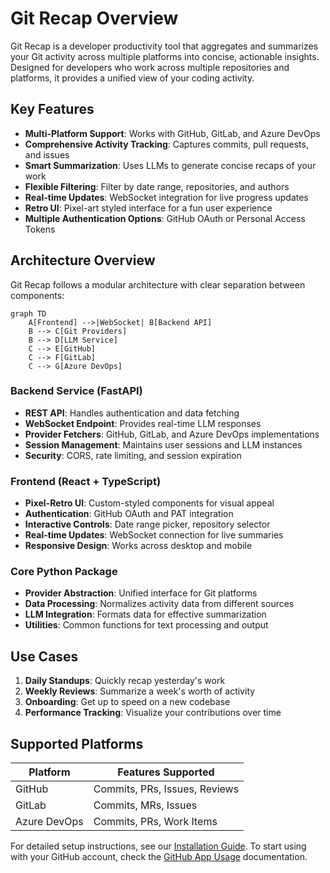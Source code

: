 
# Git Recap Overview

Git Recap is a developer productivity tool that aggregates and summarizes your Git activity across multiple platforms into concise, actionable insights. Designed for developers who work across multiple repositories and platforms, it provides a unified view of your coding activity.

## Key Features

- **Multi-Platform Support**: Works with GitHub, GitLab, and Azure DevOps
- **Comprehensive Activity Tracking**: Captures commits, pull requests, and issues
- **Smart Summarization**: Uses LLMs to generate concise recaps of your work
- **Flexible Filtering**: Filter by date range, repositories, and authors
- **Real-time Updates**: WebSocket integration for live progress updates
- **Retro UI**: Pixel-art styled interface for a fun user experience
- **Multiple Authentication Options**: GitHub OAuth or Personal Access Tokens

## Architecture Overview

Git Recap follows a modular architecture with clear separation between components:

```mermaid
graph TD
    A[Frontend] -->|WebSocket| B[Backend API]
    B --> C[Git Providers]
    B --> D[LLM Service]
    C --> E[GitHub]
    C --> F[GitLab]
    C --> G[Azure DevOps]
```

### Backend Service (FastAPI)
- **REST API**: Handles authentication and data fetching
- **WebSocket Endpoint**: Provides real-time LLM responses
- **Provider Fetchers**: GitHub, GitLab, and Azure DevOps implementations
- **Session Management**: Maintains user sessions and LLM instances
- **Security**: CORS, rate limiting, and session expiration

### Frontend (React + TypeScript)
- **Pixel-Retro UI**: Custom-styled components for visual appeal
- **Authentication**: GitHub OAuth and PAT integration
- **Interactive Controls**: Date range picker, repository selector
- **Real-time Updates**: WebSocket connection for live summaries
- **Responsive Design**: Works across desktop and mobile

### Core Python Package
- **Provider Abstraction**: Unified interface for Git platforms
- **Data Processing**: Normalizes activity data from different sources
- **LLM Integration**: Formats data for effective summarization
- **Utilities**: Common functions for text processing and output

## Use Cases

1. **Daily Standups**: Quickly recap yesterday's work
2. **Weekly Reviews**: Summarize a week's worth of activity
3. **Onboarding**: Get up to speed on a new codebase
4. **Performance Tracking**: Visualize your contributions over time

## Supported Platforms

| Platform       | Features Supported               |
|----------------|----------------------------------|
| GitHub         | Commits, PRs, Issues, Reviews   |
| GitLab         | Commits, MRs, Issues            |
| Azure DevOps   | Commits, PRs, Work Items        |

For detailed setup instructions, see our [Installation Guide](installation.md). To start using with your GitHub account, check the [GitHub App Usage](github-app.md) documentation.